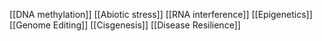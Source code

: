 [[DNA methylation]]
[[Abiotic stress]]
[[RNA interference]]
[[Epigenetics]]
[[Genome Editing]]
[[Cisgenesis]]
[[Disease Resilience]]

